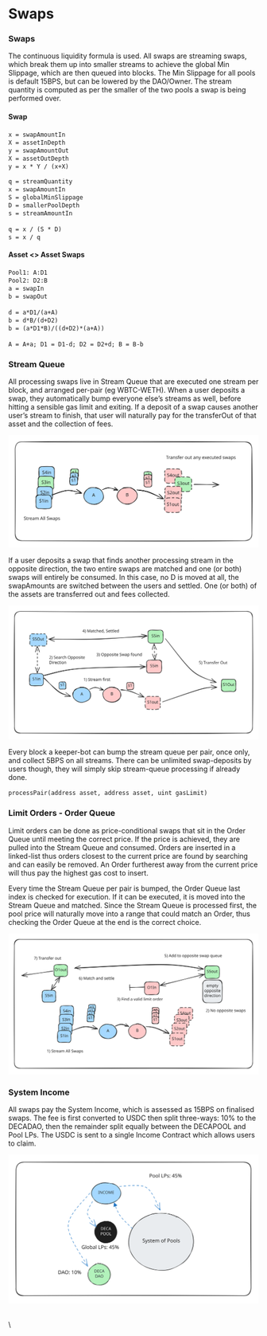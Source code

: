 # Swaps

### Swaps

The continuous liquidity formula is used. All swaps are streaming swaps, which break them up into smaller streams to achieve the global Min Slippage, which are then queued into blocks. The Min Slippage for all pools is default 15BPS, but can be lowered by the DAO/Owner. The stream quantity is computed as per the smaller of the two pools a swap is being performed over.&#x20;

#### Swap

```
x = swapAmountIn
X = assetInDepth
y = swapAmountOut
X = assetOutDepth
y = x * Y / (x+X)
```

```
q = streamQuantity
x = swapAmountIn
S = globalMinSlippage
D = smallerPoolDepth
s = streamAmountIn

q = x / (S * D)
s = x / q
```

#### Asset <> Asset Swaps

```
Pool1: A:D1
Pool2: D2:B
a = swapIn
b = swapOut

d = a*D1/(a+A)
b = d*B/(d+D2)
b = (a*D1*B)/((d+D2)*(a+A))

A = A+a; D1 = D1-d; D2 = D2+d; B = B-b
```

### Stream Queue

All processing swaps live in Stream Queue that are executed one stream per block, and arranged per-pair (eg WBTC-WETH). When a user deposits a swap, they automatically bump everyone else’s streams as well, before hitting a sensible gas limit and exiting. If a deposit of a swap causes another user’s stream to finish, that user will naturally pay for the transferOut of that asset and the collection of fees.&#x20;

<img src="../.gitbook/assets/file.excalidraw (11).svg" alt="" class="gitbook-drawing">

If a user deposits a swap that finds another processing stream in the opposite direction, the two entire swaps are matched and one (or both) swaps will entirely be consumed. In this case, no D is moved at all, the swapAmounts are switched between the users and settled. One (or both) of the assets are transferred out and fees collected.&#x20;

<img src="../.gitbook/assets/file.excalidraw (12).svg" alt="" class="gitbook-drawing">

Every block a keeper-bot can bump the stream queue per pair, once only, and collect 5BPS on all streams. There can be unlimited swap-deposits by users though, they will simply skip stream-queue processing if already done.&#x20;

```
processPair(address asset, address asset, uint gasLimit)
```

### Limit Orders - Order Queue

Limit orders can be done as price-conditional swaps that sit in the Order Queue until meeting the correct price. If the price is achieved, they are pulled into the Stream Queue and consumed. Orders are inserted in a linked-list thus orders closest to the current price are found by searching and can easily be removed. An Order furtherest away from the current price will thus pay the highest gas cost to insert.&#x20;

Every time the Stream Queue per pair is bumped, the Order Queue last index is checked for execution. If it can be executed, it is moved into the Stream Queue and matched. Since the Stream Queue is processed first, the pool price will naturally move into a range that could match an Order, thus checking the Order Queue at the end is the correct choice.&#x20;

<img src="../.gitbook/assets/file.excalidraw (13).svg" alt="" class="gitbook-drawing">

### System Income

All swaps pay the System Income, which is assessed as 15BPS on finalised swaps. The fee is first converted to USDC then split three-ways: 10% to the DECADAO, then the remainder split equally between the DECAPOOL and Pool LPs. The USDC is sent to a single Income Contract which allows users to claim.

<img src="../.gitbook/assets/file.excalidraw (1).svg" alt="" class="gitbook-drawing">

\
\
